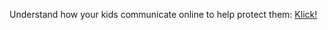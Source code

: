 <html><body><p>Understand how your kids communicate online to help protect them: <a href="http://www.microsoft.com/athome/security/children/kidtalk.mspx">Klick!</a></p></body></html>